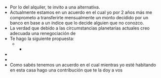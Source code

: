 - Por lo del alquiler, te invito a una alternativa.
- Actualmente estamos en un acuerdo en el cual yo por 2 años más me comprometo a transferirte mensualmente un monto decidido por un banco en base a un índice que lo decide alguien que no conozco.
- La verdad que debido a las circumstancias planetarias actuales creo adecuada una renegociación de
- Te hago la siguiente propuesta:
	- -
-
-
- Como sabés tenemos un acuerdo en el cual mientras yo esté habitando en esta casa hago una contribución que te la doy a vos